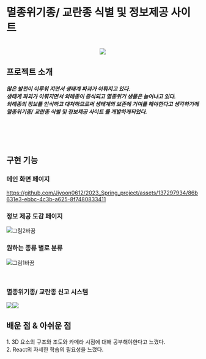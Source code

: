 # 멸종위기종/ 교란종 식별 및 정보제공 사이트 
<p align="center">
  <br>
 <img src="https://github.com/Jiyoon0612/2023_Spring_project/assets/137297934/86b631e3-ebbc-4c3b-a625-8f7480833411">
  <br>
</p>

## 프로젝트 소개

<p align="justify">
<h5>많은 발전이 이루워 지면서 생태계 파괴가 이뤄지고 있다.<br>생태계 파괴가 이뤄지면서 외례종이 증식되고 멸종위기 생물은 늘어나고 있다.<br>외례종의 정보를 인식하고 대처하므로써 생태계의 보존에 기여를 해야한다고 생각하기에<br>멸종위기종/ 교란종 식별 및 정보제공 사이트 를 개발하게되었다.</h5>
  <br>
</p>
<br>

## 구현 기능

### 메인 화면 페이지
https://github.com/Jiyoon0612/2023_Spring_project/assets/137297934/86b631e3-ebbc-4c3b-a625-8f7480833411
<br>




### 정보 제공 도감 페이지
![그림2바꿈](https://github.com/Jiyoon0612/2023_Spring_project/assets/137297934/9d9c0d39-19a5-4048-8352-616a7ac06a35)
<br>



### 원하는 종류 별로 분류
![그림1바꿈](https://github.com/Jiyoon0612/2023_Spring_project/assets/137297934/0d6c2b9d-7f75-4498-ae5d-eaa1ec134fcf)

<br>
<p align="left">
  
### 멸종위기종/ 교란종 신고 시스템
<img src ="https://github.com/Jiyoon0612/2023_Spring_project/assets/137297934/a184eccd-9672-4dd4-a6de-f857002ea738"><img src ="https://github.com/Jiyoon0612/2023_Spring_project/assets/137297934/81bae29a-5fbf-410a-93a7-44f4fff34ffe">
<br>

</p>

## 배운 점 & 아쉬운 점

<p align="justify">
 1. 3D 요소의 구조와 조도와 카메라 시점에 대해 공부해야한다고 느꼈다.
<br>
 2. React의 자세한 학습의 필요성을 느꼈다.
</p>

<br>
